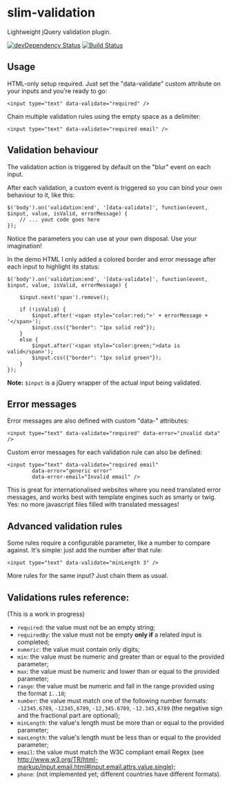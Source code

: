 # slim-validation
Lightweight jQuery validation plugin.

[![devDependency Status](https://david-dm.org/andreiduca/slim-validation/dev-status.svg)](https://david-dm.org/andreiduca/slim-validation#info=devDependencies)
[![Build Status](https://travis-ci.org/andreiduca/slim-validation.svg?branch=master)](https://travis-ci.org/andreiduca/slim-validation)

## Usage
HTML-only setup required. Just set the "data-validate" custom attribute on your inputs and you're ready to go:

```
<input type="text" data-validate="required" />
```

Chain multiple validation rules using the empty space as a delimiter:

```
<input type="text" data-validate="required email" />
```

## Validation behaviour
The validation action is triggered by default on the "blur" event on each input.

After each validation, a custom event is triggered so you can bind your own behaviour to it, like this:

```
$('body').on('validation:end', '[data-validate]', function(event, $input, value, isValid, errorMessage) {
    // ... yout code goes here
});
```

Notice the parameters you can use at your own disposal. Use your imagination!

In the demo HTML I only added a colored border and error message after each input to highlight its status:

```
$('body').on('validation:end', '[data-validate]', function(event, $input, value, isValid, errorMessage) {

    $input.next('span').remove();

    if (!isValid) {
        $input.after('<span style="color:red;">' + errorMessage + '</span>');
        $input.css({"border": "1px solid red"});
    }
    else {
        $input.after('<span style="color:green;">data is valid</span>');
        $input.css({"border": "1px solid green"});
    }
});
```

**Note:** `$input` is a jQuery wrapper of the actual input being validated.

## Error messages
Error messages are also defined with custom "data-" attributes:

```
<input type="text" data-validate="required" data-error="invalid data" />
```

Custom error messages for each validation rule can also be defined:

```
<input type="text" data-validate="required email"
        data-error="generic error"
        data-error-email="Invalid email" />
```

This is great for internationalised websites where you need translated error messages, and works best with template engines such as smarty or twig. Yes: no more javascript files filled with translated messages!

## Advanced validation rules
Some rules require a configurable parameter, like a number to compare against. It's simple: just add the number after that rule:

```
<input type="text" data-validate="minLength 3" />
```

More rules for the same input? Just chain them as usual.


## Validations rules reference:
(This is a work in progress)

- `required`: the value must not be an empty string;
- `requiredBy`: the value must not be empty **only if** a related input is completed;
- `numeric`: the value must contain only digits;
- `min`: the value must be numeric and greater than or equal to the provided parameter;
- `max`: the value must be numeric and lower than or equal to the provided parameter;
- `range`: the value must be numeric and fall in the range provided using the format `1..10`;
- `number`: the value must match one of the following number formats: `-12345.6789`, `-12345,6789`, `-12,345.6789`, `-12.345,6789` (the negative sign and the fractional part are optional);
- `minLength`: the value's length must be more than or equal to the provided parameter;
- `maxLength`: the value's length must be less than or equal to the provided parameter;
- `email`: the value must match the W3C compliant email Regex (see http://www.w3.org/TR/html-markup/input.email.html#input.email.attrs.value.single);
- `phone`: (not implemented yet; different countries have different formats).
